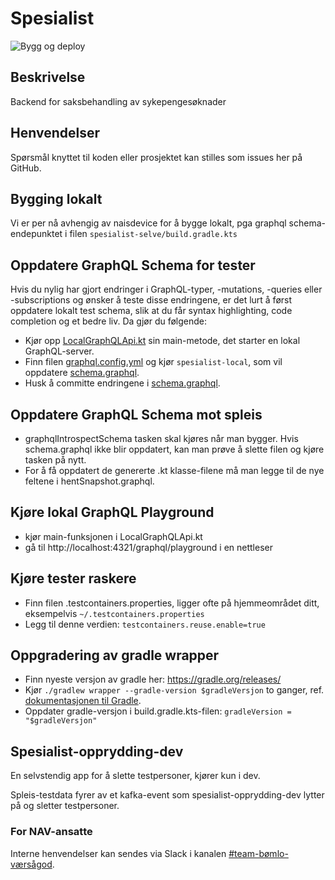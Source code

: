 # Spesialist
![Bygg og deploy](https://github.com/navikt/helse-spesialist/workflows/Bygg%20og%20deploy/badge.svg)

## Beskrivelse
Backend for saksbehandling av sykepengesøknader

## Henvendelser
Spørsmål knyttet til koden eller prosjektet kan stilles som issues her på GitHub.

## Bygging lokalt
Vi er per nå avhengig av naisdevice for å bygge lokalt, pga graphql schema-endepunktet i filen `spesialist-selve/build.gradle.kts`

## Oppdatere GraphQL Schema for tester
Hvis du nylig har gjort endringer i GraphQL-typer, -mutations, -queries eller -subscriptions og ønsker å teste disse endringene, er det lurt å først oppdatere lokalt test schema, slik at du får syntax highlighting, code completion og et bedre liv. Da gjør du følgende:
- Kjør opp [LocalGraphQLApi.kt](spesialist-api%2Fsrc%2Ftest%2Fkotlin%2Fno%2Fnav%2Fhelse%2Fspesialist%2Fapi%2Fgraphql%2FLocalGraphQLApi.kt) sin main-metode, det starter en lokal GraphQL-server.
- Finn filen [graphql.config.yml](spesialist-api%2Fsrc%2Ftest%2Fgraphql.config.yml) og kjør `spesialist-local`, som vil oppdatere [schema.graphql](spesialist-api%2Fsrc%2Ftest%2Fschema.graphql). 
- Husk å committe endringene i [schema.graphql](spesialist-api%2Fsrc%2Ftest%2Fschema.graphql).

## Oppdatere GraphQL Schema mot spleis
- graphqlIntrospectSchema tasken skal kjøres når man bygger. Hvis schema.graphql ikke blir oppdatert, kan man prøve å slette filen og kjøre tasken på nytt.
- For å få oppdatert de genererte .kt klasse-filene må man legge til de nye feltene i hentSnapshot.graphql. 

## Kjøre lokal GraphQL Playground
- kjør main-funksjonen i LocalGraphQLApi.kt
- gå til http://localhost:4321/graphql/playground i en nettleser

## Kjøre tester raskere
- Finn filen .testcontainers.properties, ligger ofte på hjemmeområdet ditt, eksempelvis `~/.testcontainers.properties`
- Legg til denne verdien: `testcontainers.reuse.enable=true`

## Oppgradering av gradle wrapper
- Finn nyeste versjon av gradle her: https://gradle.org/releases/
- Kjør `./gradlew wrapper --gradle-version $gradleVersjon` to ganger, ref. [dokumentasjonen til Gradle](https://docs.gradle.org/current/userguide/gradle_wrapper.html#sec:upgrading_wrapper).
- Oppdater gradle-versjon i build.gradle.kts-filen: `gradleVersion = "$gradleVersjon"`

## Spesialist-opprydding-dev
En selvstendig app for å slette testpersoner, kjører kun i dev.

Spleis-testdata fyrer av et kafka-event som spesialist-opprydding-dev lytter på og sletter testpersoner.

### For NAV-ansatte
Interne henvendelser kan sendes via Slack i kanalen [#team-bømlo-værsågod](https://nav-it.slack.com/archives/C019637N90X).
